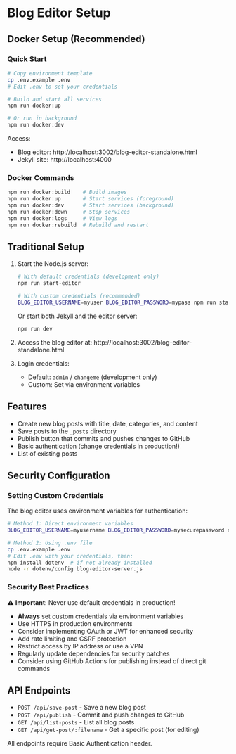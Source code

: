 # Blog Editor Setup

## Docker Setup (Recommended)

### Quick Start
```bash
# Copy environment template
cp .env.example .env
# Edit .env to set your credentials

# Build and start all services
npm run docker:up

# Or run in background
npm run docker:dev
```

Access:
- Blog editor: http://localhost:3002/blog-editor-standalone.html
- Jekyll site: http://localhost:4000

### Docker Commands
```bash
npm run docker:build    # Build images
npm run docker:up       # Start services (foreground)
npm run docker:dev      # Start services (background)
npm run docker:down     # Stop services
npm run docker:logs     # View logs
npm run docker:rebuild  # Rebuild and restart
```

## Traditional Setup

1. Start the Node.js server:
   ```bash
   # With default credentials (development only)
   npm run start-editor
   
   # With custom credentials (recommended)
   BLOG_EDITOR_USERNAME=myuser BLOG_EDITOR_PASSWORD=mypass npm run start-editor
   ```
   Or start both Jekyll and the editor server:
   ```bash
   npm run dev
   ```

2. Access the blog editor at: http://localhost:3002/blog-editor-standalone.html

3. Login credentials:
   - Default: `admin` / `changeme` (development only)
   - Custom: Set via environment variables

## Features

- Create new blog posts with title, date, categories, and content
- Save posts to the `_posts` directory
- Publish button that commits and pushes changes to GitHub
- Basic authentication (change credentials in production!)
- List of existing posts

## Security Configuration

### Setting Custom Credentials

The blog editor uses environment variables for authentication:

```bash
# Method 1: Direct environment variables
BLOG_EDITOR_USERNAME=myusername BLOG_EDITOR_PASSWORD=mysecurepassword node blog-editor-server.js

# Method 2: Using .env file
cp .env.example .env
# Edit .env with your credentials, then:
npm install dotenv  # if not already installed
node -r dotenv/config blog-editor-server.js
```

### Security Best Practices

⚠️ **Important**: Never use default credentials in production!

- **Always** set custom credentials via environment variables
- Use HTTPS in production environments
- Consider implementing OAuth or JWT for enhanced security
- Add rate limiting and CSRF protection
- Restrict access by IP address or use a VPN
- Regularly update dependencies for security patches
- Consider using GitHub Actions for publishing instead of direct git commands

## API Endpoints

- `POST /api/save-post` - Save a new blog post
- `POST /api/publish` - Commit and push changes to GitHub
- `GET /api/list-posts` - List all blog posts
- `GET /api/get-post/:filename` - Get a specific post (for editing)

All endpoints require Basic Authentication header.